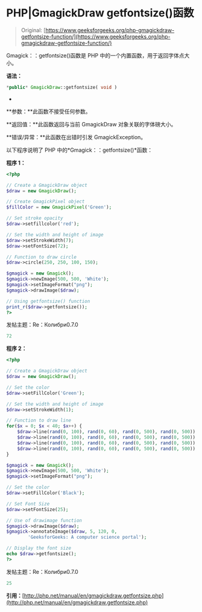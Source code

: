 # PHP|GmagickDraw getfontsize()函数

> Original: [https://www.geeksforgeeks.org/php-gmagickdraw-getfontsize-function/](https://www.geeksforgeeks.org/php-gmagickdraw-getfontsize-function/)

Gmagick：：getfontsize()函数是 PHP 中的一个内置函数，用于返回字体点大小。

**语法：**

```php
*public* GmagickDraw::getfontsize( void )
```

*
**参数：**此函数不接受任何参数。

**返回值：**此函数返回与当前 GmagickDraw 对象关联的字体磅大小。

**错误/异常：**此函数在出错时引发 GmagickException。

以下程序说明了 PHP 中的*Gmagick：：getfontsize()*函数：

**程序 1：**

```php
<?php 

// Create a GmagickDraw object 
$draw = new GmagickDraw(); 

// Create GmagickPixel object 
$fillColor = new GmagickPixel('Green'); 

// Set stroke opacity
$draw->setfillcolor('red');

// Set the width and height of image 
$draw->setStrokeWidth(7); 
$draw->setFontSize(72); 

// Function to draw circle  
$draw->circle(250, 250, 100, 150); 

$gmagick = new Gmagick(); 
$gmagick->newImage(500, 500, 'White'); 
$gmagick->setImageFormat("png"); 
$gmagick->drawImage($draw); 

// Using getfontsize() function
print_r($draw->getfontsize());
?> 
```

发帖主题：Re：Колибри0.7.0

```php
72
```

**程序 2：**

```php
<?php 

// Create a GmagickDraw object 
$draw = new GmagickDraw();  

// Set the color
$draw->setFillColor('Green'); 

// Set the width and height of image 
$draw->setStrokeWidth(1); 

// Function to draw line
for($x = 0; $x < 40; $x++) {
    $draw->line(rand(0, 100), rand(0, 60), rand(0, 500), rand(0, 500));
    $draw->line(rand(0, 100), rand(0, 60), rand(0, 500), rand(0, 500));
    $draw->line(rand(0, 100), rand(0, 60), rand(0, 500), rand(0, 500));
    $draw->line(rand(0, 100), rand(0, 60), rand(0, 500), rand(0, 500));
}

$gmagick = new Gmagick(); 
$gmagick->newImage(500, 500, 'White'); 
$gmagick->setImageFormat("png"); 

// Set the color
$draw->setFillColor('Black'); 

// Set Font Size
$draw->setFontSize(25); 

// Use of drawimage function
$gmagick->drawImage($draw); 
$gmagick->annotateImage($draw, 5, 120, 0,
        'GeeksforGeeks: A computer science portal'); 

// Display the font size
echo $draw->getfontsize();
?> 
```

发帖主题：Re：Колибри0.7.0

```php
25
```

**引用：**[http://php.net/manual/en/gmagickdraw.getfontsize.php](http://php.net/manual/en/gmagickdraw.getfontsize.php)